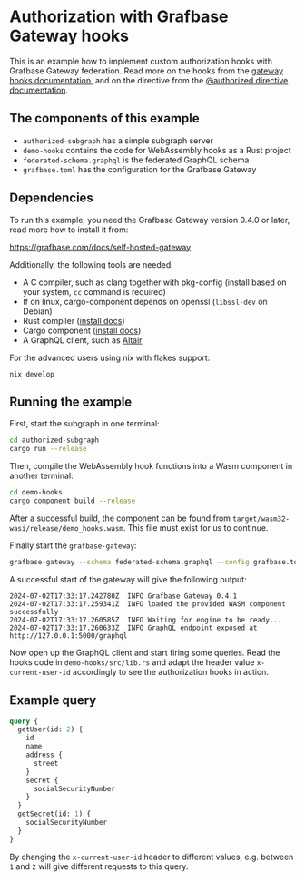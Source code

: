 # Authorization with Grafbase Gateway hooks

This is an example how to implement custom authorization hooks with Grafbase Gateway federation.
Read more on the hooks from the [gateway hooks documentation](https://grafbase.com/docs/self-hosted-gateway/hooks),
and on the directive from the [@authorized directive documentation](https://grafbase.com/docs/federation/federation-directives#authorized).

## The components of this example

- `authorized-subgraph` has a simple subgraph server
- `demo-hooks` contains the code for WebAssembly hooks as a Rust project
- `federated-schema.graphql` is the federated GraphQL schema
- `grafbase.toml` has the configuration for the Grafbase Gateway

## Dependencies

To run this example, you need the Grafbase Gateway version 0.4.0 or later, read more how to install it from:

https://grafbase.com/docs/self-hosted-gateway

Additionally, the following tools are needed:

- A C compiler, such as clang together with pkg-config (install based on your system, `cc` command is required)
- If on linux, cargo-component depends on openssl (`libssl-dev` on Debian)
- Rust compiler ([install docs](https://www.rust-lang.org/learn/get-started))
- Cargo component ([install docs](https://github.com/bytecodealliance/cargo-component?tab=readme-ov-file#installation))
- A GraphQL client, such as [Altair](https://altair-gql.sirmuel.design/)

For the advanced users using nix with flakes support:

```
nix develop
```

## Running the example

First, start the subgraph in one terminal:

```bash
cd authorized-subgraph
cargo run --release
```

Then, compile the WebAssembly hook functions into a Wasm component in another terminal:

```bash
cd demo-hooks
cargo component build --release
```

After a successful build, the component can be found from `target/wasm32-wasi/release/demo_hooks.wasm`.
This file must exist for us to continue.

Finally start the `grafbase-gateway`:

```bash
grafbase-gateway --schema federated-schema.graphql --config grafbase.toml
```

A successful start of the gateway will give the following output:

```
2024-07-02T17:33:17.242780Z  INFO Grafbase Gateway 0.4.1
2024-07-02T17:33:17.259341Z  INFO loaded the provided WASM component successfully
2024-07-02T17:33:17.260585Z  INFO Waiting for engine to be ready...
2024-07-02T17:33:17.260633Z  INFO GraphQL endpoint exposed at http://127.0.0.1:5000/graphql
```

Now open up the GraphQL client and start firing some queries. Read the hooks code in `demo-hooks/src/lib.rs` and adapt the header
value `x-current-user-id` accordingly to see the authorization hooks in action.

## Example query

```graphql
query {
  getUser(id: 2) {
    id
    name
    address {
      street
    }
    secret {
      socialSecurityNumber
    }
  }
  getSecret(id: 1) {
    socialSecurityNumber
  }
}
```

By changing the `x-current-user-id` header to different values, e.g. between `1` and `2` will give different requests to this query.

